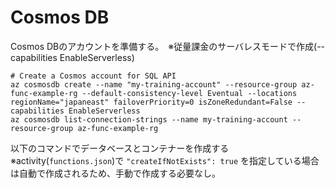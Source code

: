 # Cosmos DB

Cosmos DBのアカウントを準備する。　※従量課金のサーバレスモードで作成(--capabilities EnableServerless)
```
# Create a Cosmos account for SQL API
az cosmosdb create --name "my-training-account" --resource-group az-func-example-rg --default-consistency-level Eventual --locations regionName="japaneast" failoverPriority=0 isZoneRedundant=False --capabilities EnableServerless
az cosmosdb list-connection-strings --name my-training-account --resource-group az-func-example-rg
```

以下のコマンドでデータベースとコンテナーを作成する  
※activity(`functions.json`)で `"createIfNotExists": true` を指定している場合は自動で作成されるため、手動で作成する必要なし。

